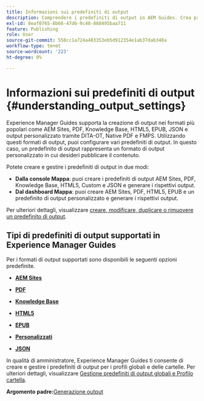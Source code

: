 ```yaml
---
title: Informazioni sui predefiniti di output
description: Comprendere i predefiniti di output in AEM Guides. Crea predefiniti di output dall’editor web e dal dashboard delle mappe per i formati AEM site, PDF, HTML5, EPUB, custom e JSON.
exl-id: 8eaf0765-8b66-47d6-9c40-888495baa711
feature: Publishing
role: User
source-git-commit: 558cc1a724a483353eb5d912354e1ab37dab348a
workflow-type: tm+mt
source-wordcount: '223'
ht-degree: 0%

---
```


# Informazioni sui predefiniti di output {#understanding_output_settings}

Experience Manager Guides supporta la creazione di output nei formati più popolari come AEM Sites, PDF, Knowledge Base, HTML5, EPUB, JSON e output personalizzato tramite DITA-OT, Native PDF e FMPS. Utilizzando questi formati di output, puoi configurare vari predefiniti di output. In questo caso, un predefinito di output rappresenta un formato di output personalizzato in cui desideri pubblicare il contenuto.

Potete creare e gestire i predefiniti di output in due modi:

- **Dalla console Mappa**: puoi creare i predefiniti di output AEM Sites, PDF, Knowledge Base, HTML5, Custom e JSON e generare i rispettivi output.
- **Dal dashboard Mappa**: puoi creare AEM Sites, PDF, HTML5, EPUB e un predefinito di output personalizzato e generare i rispettivi output.

Per ulteriori dettagli, visualizzare [creare, modificare, duplicare o rimuovere un predefinito di output](./generate-output-create-edit-preset.md).

## Tipi di predefiniti di output supportati in Experience Manager Guides

Per i formati di output supportati sono disponibili le seguenti opzioni predefinite.

- **[AEM Sites](generate-output-aem-site.md)**

- **[PDF](generate-output-pdf.md)**

- **[Knowledge Base](generate-output-knowledge-base.md)**

- **[HTML5](generate-output-html5.md)**

- **[EPUB](generate-output-epub.md)**

- **[Personalizzati](generate-output-custom.md)**

- **[JSON](generate-output-json.md)**

In qualità di amministratore, Experience Manager Guides ti consente di creare e gestire i predefiniti di output per i profili globali e delle cartelle. Per ulteriori dettagli, visualizzare [Gestione predefiniti di output globali e Profilo cartella](./web-editor-manage-output-presets.md).

**Argomento padre:**&#x200B;[ Generazione output](generate-output.md)
